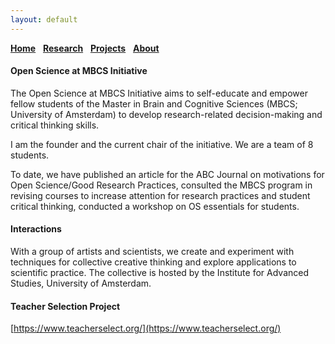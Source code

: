 ```yaml
---
layout: default
---
```


[__Home__](./) &nbsp; [__Research__](./research.md) &nbsp; [__Projects__](./projects.md) &nbsp; [__About__](./about.md)

#### Open Science at MBCS Initiative

The Open Science at MBCS Initiative aims to self-educate and empower fellow students of the Master in Brain and Cognitive Sciences (MBCS; University of Amsterdam) to develop research-related decision-making and critical thinking skills. 

I am the founder and the current chair of the initiative. We are a team of 8 students.

To date, we have published an article for the ABC Journal on motivations for Open Science/Good Research Practices, consulted the MBCS program in revising courses to increase attention for research practices and student critical thinking, conducted a workshop on OS essentials for students.

#### Interactions

With a group of artists and scientists, we create and experiment with techniques for collective creative thinking and explore applications to scientific practice. The collective is hosted by the Institute for Advanced Studies, University of Amsterdam.

#### Teacher Selection Project

[https://www.teacherselect.org/](https://www.teacherselect.org/)
